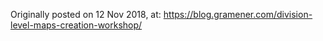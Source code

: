 
Originally posted on 12 Nov 2018, at: https://blog.gramener.com/division-level-maps-creation-workshop/
